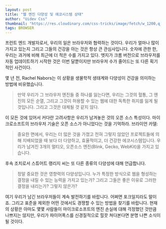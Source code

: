 ```yaml
---
layout: post
title: "웹 엔진 다양성 및 에코시스템 상태"
author: "Uidev Css"
thumbnail: "https://res.cloudinary.com/css-tricks/image/fetch/w_1200,q_auto,f_auto/https://css-tricks.com/wp-content/uploads/2020/06/browsers-tiled.png"
tags: BROWSER
---
```



프런트 엔드 개발자로서, 우리의 일은 브라우저와 협력하는 것이다. 우리가 얼마나 많이 가지고 있는지 그리고 그들의 건강을 아는 것은 항상 큰 관심사입니다. 숫자에 관한 한, 우리는 과거에 비해 최근에 더 적은 수를 가지고 있다. 엣지가 크롬 버전으로 브라우저를 자동 업데이트하기 시작한 것은 이번 달뿐이지만 브라우저 수가 줄어드는 또 다른 획기적인 사건이다.

몇 년 전, Rachel Nabors는 이 상황을 생물학적 생태계와 다양성이 건강을 의미하는 방법에 비유했습니다.

> 만약 우리가 그 브라우저 엔진들 중 하나를 잃는다면, 우리는 그것의 혈통, 그 엔진의 모든 순열, 그리고 그것이 허용할 수 있는 웹에 대한 독특한 취지를 잃게 될 것입니다.
그리고 그것은 대체될 것 같지 않다.

이 모든 것에 있어서 커다란 고려사항은 우리가 남겨놓은 것의 오픈 소스 특성이다. 마이크로소프트의 브라우저 기술은 오픈 소스가 아니었다는 것을 기억하라. 브라이언 카델:

> 중요한 면에서, 우리는 더 많은 것을 가졌고 전혀 그렇지 않았던 프로젝트들에 의해 지배되었을 때 보다 더 다양하고, 효율적이고, 더 건강한 에코시스템입니다. 우리가 남겨진 3개의 멀티오, 오픈소스 엔진(Blink, Gecko, WebKit)을 가지고 있습니다.

후속 조치로서 스튜어트 랭리지 씨는 또 다른 종류의 다양성에 대해 언급합니다.

> 정말 중요한 것은 영향력의 다양성입니다. 누가 특정한 방식으로 웹을 형성하는 결정을 내릴 수 있는 능력을 가지고 있는가? 그리고 그들은 좋은 이유로 그러한 결정을 내리는가? 그렇지 않은가?

여기 우리가 남긴 브라우저들이 계속 발전하기를 바랍니다. 어쩌면 포크일지라도 말이죠. 그리고 표준을 제외한 어떤 것에서도 경쟁할 수 있는 방법을 찾기를 바랍니다. 현재의 상황은 아마도 몇몇 사람들이 마이크로소프트의 엔진 손실에 대해 걱정했던 것만큼 나쁘지는 않지만, 우리가 파이어폭스를 신경질적으로 힐끗 쳐다본다면 분명 나쁜 소식이 될 것이다.